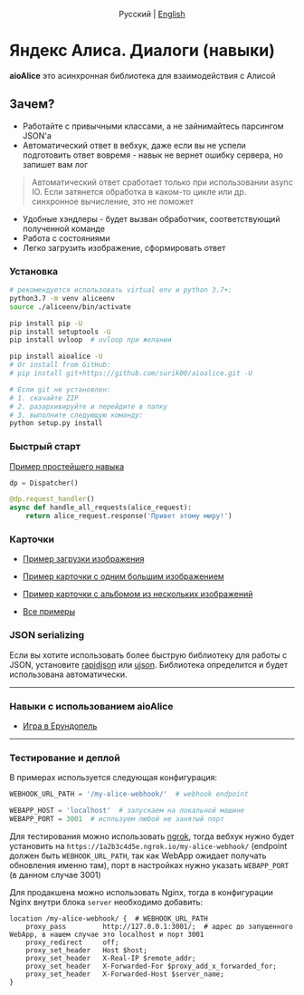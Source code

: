 <p align="center">
    Русский | <a href="README-en.md">English</a>
</p>

# Яндекс Алиса. Диалоги (навыки)


**aioAlice** это асинхронная библиотека для взаимодействия с Алисой


## Зачем?
- Работайте с привычными классами, а не зайнимайтесь парсингом JSON'а
- Автоматический ответ в вебхук, даже если вы не успели подготовить ответ вовремя - навык не вернет ошибку сервера, но запишет вам лог
> Автоматический ответ сработает только при использовании async IO. Если затянется обработка в каком-то цикле или др. синхронное вычисление, это не поможет
- Удобные хэндлеры - будет вызван обработчик, соответствующий полученной команде
- Работа с состояниями
- Легко загрузить изображение, сформировать ответ


### Установка

```bash
# рекомендуется использовать virtual env и python 3.7+:
python3.7 -m venv aliceenv
source ./aliceenv/bin/activate

pip install pip -U
pip install setuptools -U
pip install uvloop  # uvloop при желании

pip install aioalice -U
# Or install from GitHub:
# pip install git+https://github.com/surik00/aioalice.git -U

# Если git не установлен:
# 1. скачайте ZIP
# 2. разархивируйте и перейдите в папку
# 3. выполните следующую команду:
python setup.py install
```


### Быстрый старт

[Пример простейшего навыка](examples/hello-alice.py)

```python
dp = Dispatcher()

@dp.request_handler()
async def handle_all_requests(alice_request):
    return alice_request.response('Привет этому миру!')
```


### Карточки

- [Пример загрузки изображения](examples/upload_image.py)
- [Пример карточки с одним большим изображением](examples/card_big_image.py)
- [Пример карточки с альбомом из нескольких изображений](examples/card_items_list.py)

- [Все примеры](examples/README.md)


### JSON serializing

Если вы хотите использовать более быструю библиотеку для работы с JSON, установите [rapidjson](https://github.com/python-rapidjson/python-rapidjson) или [ujson](https://github.com/esnme/ultrajson). Библиотека определится и будет использована автоматически.

___

### Навыки с использованием aioAlice

* [Игра в Ерундопель](https://github.com/Goodsmileduck/erundopel)


___

### Тестирование и деплой


В примерах используется следующая конфигурация:

```python
WEBHOOK_URL_PATH = '/my-alice-webhook/'  # webhook endpoint

WEBAPP_HOST = 'localhost'  # запускаем на локальной машине
WEBAPP_PORT = 3001  # испльзуем любой не занятый порт
```

Для тестирования можно использовать [ngrok](https://ngrok.com/), тогда вебхук нужно будет установить на `https://1a2b3c4d5e.ngrok.io/my-alice-webhook/` (endpoint должен быть `WEBHOOK_URL_PATH`, так как WebApp ожидает получать обновления именно там), порт в настройках нужно указать `WEBAPP_PORT` (в данном случае 3001)


Для продакшена можно использовать Nginx, тогда в конфигурации Nginx внутри блока `server` необходимо добавить:

```
location /my-alice-webhook/ {  # WEBHOOK_URL_PATH
    proxy_pass         http://127.0.0.1:3001/;  # адрес до запущенного WebApp, в нашем случае это localhost и порт 3001
    proxy_redirect     off;
    proxy_set_header   Host $host;
    proxy_set_header   X-Real-IP $remote_addr;
    proxy_set_header   X-Forwarded-For $proxy_add_x_forwarded_for;
    proxy_set_header   X-Forwarded-Host $server_name;
}
```
